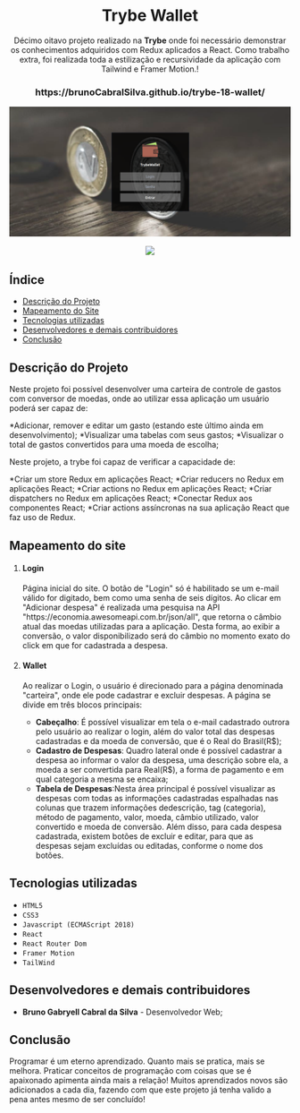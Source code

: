 <h1 align="center">Trybe Wallet</h1>

<p align="center">Décimo oitavo projeto realizado na <strong>Trybe</strong> onde foi necessário demonstrar os conhecimentos adquiridos com Redux aplicados a React. Como trabalho extra, foi realizada toda a estilização e recursividade da aplicação com Tailwind e Framer Motion.!</p>

<h3 align="center">https://brunoCabralSilva.github.io/trybe-18-wallet/</h3>

![Tela Inicial da Aplicação](src/images/login.jpg)

<p align="center">
<img src="http://img.shields.io/static/v1?label=STATUS&message=EM%20DESENVOLVIMENTO&color=GREEN&style=for-the-badge"/>
</p>

<h2> Índice</h2>

* [Descrição do Projeto](#descrição-do-projeto)
* [Mapeamento do Site](#mapeamento)
* [Tecnologias utilizadas](#tecnologias-utilizadas)
* [Desenvolvedores e demais contribuidores](#pessoas-envolvidas)
* [Conclusão](#conclusão)


<h2 id="descrição-do-projeto">Descrição do Projeto</h2>

<p>Neste projeto foi possível desenvolver uma carteira de controle de gastos com conversor de moedas, onde ao utilizar essa aplicação um usuário poderá ser capaz de:

*Adicionar, remover e editar um gasto (estando este último ainda em desenvolvimento);
*Visualizar uma tabelas com seus gastos;
*Visualizar o total de gastos convertidos para uma moeda de escolha;

Neste projeto, a trybe foi capaz de verificar a capacidade de:

*Criar um store Redux em aplicações React;
*Criar reducers no Redux em aplicações React;
*Criar actions no Redux em aplicações React;
*Criar dispatchers no Redux em aplicações React;
*Conectar Redux aos componentes React;
*Criar actions assíncronas na sua aplicação React que faz uso de Redux.

</p>

<h2 id="mapeamento">Mapeamento do site </h2>

<ol>
<li><h4>Login</h4></li> 

<p>Página inicial do site. O botão de "Login" só é habilitado se um e-mail válido for digitado, bem como uma senha de seis dígitos. Ao clicar em "Adicionar despesa" é realizada uma pesquisa na API "https://economia.awesomeapi.com.br/json/all", que retorna o câmbio atual das moedas utilizadas para a aplicação. Desta forma, ao exibir a conversão, o valor disponibilizado será do câmbio no momento exato do click em que for cadastrada a despesa.</p>


<li><h4>Wallet</h4></li> 
<p>Ao realizar o Login, o usuário é direcionado para a página denominada "carteira", onde ele pode cadastrar e excluir despesas. A página se divide em três blocos principais:</p>
<ul>
<li><strong>Cabeçalho</strong>: É possível visualizar em tela o e-mail cadastrado outrora pelo usuário ao realizar o login, além do valor total das despesas cadastradas e da moeda de conversão, que é o Real do Brasil(R$); </li>
<li><strong>Cadastro de Despesas</strong>: Quadro lateral onde é possível cadastrar a despesa ao informar o valor da despesa, uma descrição sobre ela, a moeda a ser convertida para Real(R$), a forma de pagamento e em qual categoria a mesma se encaixa;</li>
<li><strong>Tabela de Despesas</strong>:Nesta área principal é possível visualizar as despesas com todas as informações cadastradas espalhadas nas colunas que trazem informações dedescrição,
tag (categoria), método de pagamento, valor, moeda, câmbio utilizado, valor convertido e moeda de conversão. Além disso, para cada despesa cadastrada, existem botões de excluir e editar, para que as despesas sejam excluídas ou editadas, conforme o nome dos botões.</li>
</ul>
</ol>

<h2 id="tecnologias-utilizadas">Tecnologias utilizadas</h2>

* `HTML5`
* `CSS3`
* `Javascript (ECMAScript 2018)`
* `React`
* `React Router Dom`
* `Framer Motion`
* `TailWind`

<h2 id="pessoas-envolvidas">Desenvolvedores e demais contribuidores</h2>

* <strong>Bruno Gabryell Cabral da Silva</strong> - Desenvolvedor Web;

<h2 id="conclusão">Conclusão</h2>

<p>Programar é um eterno aprendizado. Quanto mais se pratica, mais se melhora. Praticar conceitos de programação com coisas que se é apaixonado apimenta ainda mais a relação! Muitos aprendizados novos são adicionados a cada dia, fazendo com que este projeto já tenha valido a pena antes mesmo de ser concluído!</p>